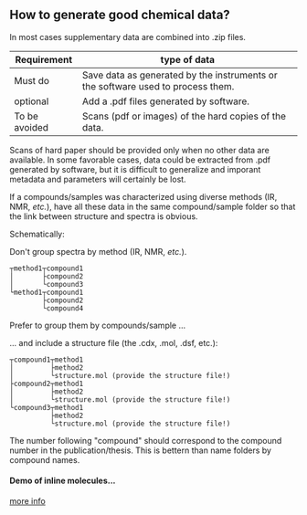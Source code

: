 

## How to generate good chemical data?

In most cases supplementary data are combined into .zip files.

Requirement|type of data
----|-----
Must do|Save data as generated by the instruments or the software used to process them.
optional|Add a .pdf files generated by software.
To be avoided|Scans (pdf or images) of the hard copies of the data.

Scans of hard paper should be provided only when no other data are available. In some favorable cases, data could be extracted from .pdf generated by software, but it is difficult to generalize and imporant metadata and parameters will certainly be lost. 

If a compounds/samples was characterized using diverse methods (IR, NMR, *etc.*), have all these data in the same compound/sample folder so that the link between structure and spectra is obvious. 

Schematically:

Don't group spectra by method (IR, NMR, *etc.*).
```
┬method1┬compound1
│       ├compound2
│       └compound3
└method1┬compound1
        ├compound2
        └compound4
```
Prefer to group them by compounds/sample ...

... and include a structure file (the .cdx, .mol, .dsf, etc.):
```
┬compound1┬method1
│         ├method2 
│         └structure.mol (provide the structure file!)
├compound2┬method1
│         ├method2 
│         └structure.mol (provide the structure file!)
└compound3┬method1
          ├method2 
          └structure.mol (provide the structure file!)
```
The number following "compound" should correspond to the compound number in the publication/thesis. This is bettern than name folders by compound names. 
#### Demo of inline molecules... 
 <script type="text/javascript" src="https://chemapps.stolaf.edu/jmol/jmol.php?model=acetone&inline&width=100"></script>

 <script type="text/javascript" src="https://chemapps.stolaf.edu/jmol/jmol.php?model=acetone&image2d&inline&width=100"></script>
[more info](https://chemapps.stolaf.edu/jmol/jmol.php)
